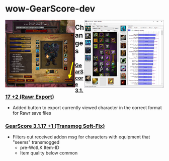 # wow-GearScore-dev


<img src="https://raw.githubusercontent.com/telkar-rg/wow-GearScore-dev/refs/heads/main/_img/1.png" align="left" width="44%"><img src="https://raw.githubusercontent.com/telkar-rg/wow-GearScore-dev/refs/heads/main/_img/2.png" align="right" width="50%">


## Changes
### [GearScore 3.1.17 +2 (Rawr Export)](https://github.com/telkar-rg/wow-GearScore-dev/releases/tag/p2)
- Added button to export currently viewed character in the correct format for Rawr save files
### [GearScore 3.1.17 +1 (Transmog Soft-Fix)](https://github.com/telkar-rg/wow-GearScore-dev/releases/tag/p1)
- Filters out received addon msg for characters with equipment that "seems" transmogged
  - pre-WotLK Item-ID
  - Item quality below common
